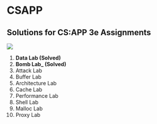 # CSAPP
## Solutions for CS:APP 3e Assignments

![](https://geps.dev/progress/20?dangerColor=006600&warningColor=006600&successColor=006600)

1. **Data Lab (Solved)**
1. **Bomb Lab_ (Solved)**
1. Attack Lab
1. Buffer Lab
1. Architecture Lab
1. Cache Lab
1. Performance Lab
1. Shell Lab
1. Malloc Lab
1. Proxy Lab



